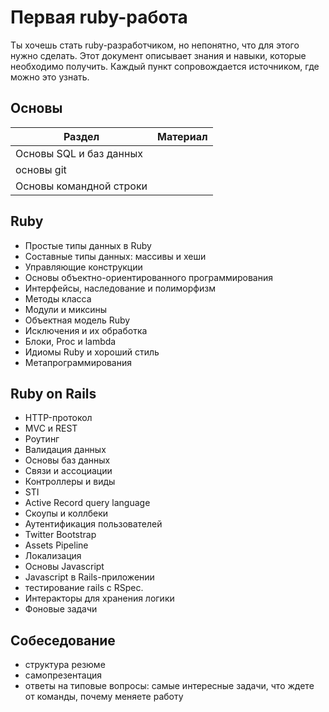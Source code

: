 # Первая ruby-работа

Ты хочешь стать ruby-разработчиком, но непонятно, что для этого нужно сделать. Этот документ описывает знания и навыки, которые необходимо получить. Каждый пункт сопровождается источником, где можно это узнать.

## Основы

| Раздел                  | Материал                                       |
| ----------------------- | ---------------------------------------------- |
| Основы SQL и баз данных |                                                |
| основы git              |                                                |
| Основы командной строки |                                                |

## Ruby

- Простые типы данных в Ruby
- Составные типы данных: массивы и хеши
- Управляющие конструкции
- Основы объектно-ориентированного программирования
- Интерфейсы, наследование и полиморфизм
- Методы класса
- Модули и миксины
- Объектная модель Ruby
- Исключения и их обработка
- Блоки, Proc и lambda
- Идиомы Ruby и хороший стиль
- Метапрограммирования

## Ruby on Rails

- HTTP-протокол
- MVC и REST
- Роутинг
- Валидация данных
- Основы баз данных
- Связи и ассоциации
- Контроллеры и виды
- STI
- Active Record query language
- Скоупы и коллбеки
- Аутентификация пользователей
- Twitter Bootstrap
- Assets Pipeline
- Локализация
- Основы Javascript
- Javascript в Rails-приложении
- тестирование rails с RSpec.
- Интеракторы для хранения логики
- Фоновые задачи

## Собеседование

- структура резюме
- самопрезентация
- ответы на типовые вопросы: самые интересные задачи, что ждете от команды, почему меняете работу
